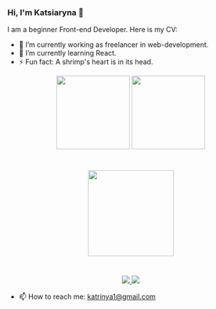 ### Hi, I'm Katsiaryna 👋

I am a beginner Front-end Developer. Here is my CV: 

- 🔭 I’m currently working as freelancer in web-development.
- 🌱 I’m currently learning React.
- ⚡ Fun fact: A shrimp's heart is in its head.

<p align='center'>
   <a href="https://github-readme-stats.vercel.app/api?username=KatsiarynaPilipets&show_icons=true&count_private=true">
       <img height=150 src="https://github-readme-stats.vercel.app/api?username=KatsiarynaPilipets&show_icons=true&count_private=true"/></a>
   <a href="https://github.com/KatsiarynaPilipets/github-readme-stats">
       <img height=150 src="https://github-readme-stats.vercel.app/api/top-langs/?username=KatsiarynaPilipets&layout=compact"/></a>
</p>
<div align="center" style="margin: 40px 0">
   <a href="https://github.com/KatsiarynaPilipets/github-profile-views-counter">
       <img width="175px" src="https://komarev.com/ghpvc/?username=KatsiarynaPilipets&color=DE002D">
   </a>
</div>

<p align='center'>
   <a href="www.linkedin.com/in/katherine-pilipets-759682283">
       <img src="https://img.shields.io/badge/linkedin-%230077B5.svg?&style=for-the-badge&logo=linkedin&logoColor=white"/>
   </a>
   <a href="https://t.me/canadakatrin">
       <img src="https://img.shields.io/badge/Telegram-2CA5E0?style=for-the-badge&logo=telegram&logoColor=white"/>
   </a>
<p align='center'>

- 📫 How to reach me: katrinya1@gmail.com
